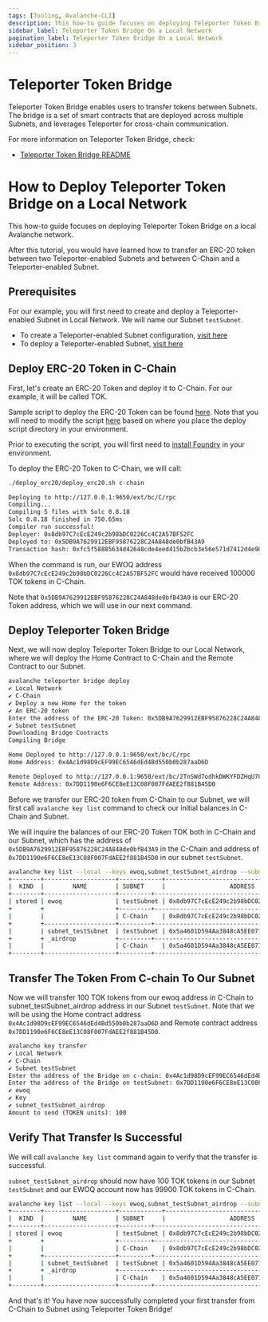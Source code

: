 ```yaml
---
tags: [Tooling, Avalanche-CLI]
description: This how-to guide focuses on deploying Teleporter Token Bridge to a local Avalanche network.
sidebar_label: Teleporter Token Bridge On a Local Network
pagination_label: Teleporter Token Bridge On a Local Network
sidebar_position: 3
---
```

# Teleporter Token Bridge

Teleporter Token Bridge enables users to transfer tokens between Subnets. The bridge is a set of 
smart contracts that are deployed across multiple Subnets, and leverages Teleporter for cross-chain 
communication.

For more information on Teleporter Token Bridge, check:

- [Teleporter Token Bridge README](https://github.com/ava-labs/teleporter-token-bridge)

# How to Deploy Teleporter Token Bridge on a Local Network

This how-to guide focuses on deploying Teleporter Token Bridge on a local Avalanche network.

After this tutorial, you would have learned how to transfer an ERC-20 token between two 
Teleporter-enabled Subnets and between C-Chain and a Teleporter-enabled Subnet.

## Prerequisites

For our example, you will first need to create and deploy a Teleporter-enabled Subnet in Local
Network. We will name our Subnet `testSubnet`.

- To create a Teleporter-enabled Subnet configuration, [visit here](/tooling/cli-cross-chain/teleporter-on-local-networks.md#create-subnet-configurations)
- To deploy a Teleporter-enabled Subnet, [visit here](/tooling/cli-cross-chain/teleporter-on-local-networks.md#deploy-the-subnets-to-local-network)

## Deploy ERC-20 Token in C-Chain

First, let's create an ERC-20 Token and deploy it to C-Chain. For our example, it will be called 
TOK. 

Sample script to deploy the ERC-20 Token can be found [here](https://github.com/ava-labs/avalanche-cli/tree/add-deploy-script/deploy_erc20). 
Note that you will need to modify the script [here](https://github.com/ava-labs/avalanche-cli/blob/add-deploy-script/deploy_erc20/deploy_erc20.sh#L17)
based on where you place the deploy script directory in your environment.

Prior to executing the script, you will first need to [install Foundry](https://book.getfoundry.sh/getting-started/installation) 
in your environment.

To deploy the ERC-20 Token to C-Chain, we will call: 

```bash
./deploy_erc20/deploy_erc20.sh c-chain

Deploying to http://127.0.0.1:9650/ext/bc/C/rpc
Compiling...
Compiling 5 files with Solc 0.8.18
Solc 0.8.18 finished in 750.65ms
Compiler run successful!
Deployer: 0x8db97C7cEcE249c2b98bDC0226Cc4C2A57BF52FC
Deployed to: 0x5DB9A7629912EBF95876228C24A848de0bfB43A9
Transaction hash: 0xfc5f58885634d42648cde4eed415b2bcb3e56e571d7412d4e98e03ed3e155b7c
```

When the command is run, our EWOQ address `0x8db97C7cEcE249c2b98bDC0226Cc4C2A57BF52FC` would have 
received 100000 TOK tokens in C-Chain. 

Note that `0x5DB9A7629912EBF95876228C24A848de0bfB43A9` is our ERC-20 Token address, which we will 
use in our next command.

## Deploy Teleporter Token Bridge 

Next, we will now deploy Teleporter Token Bridge to our Local Network, where we will deploy
the Home Contract to C-Chain and the Remote Contract to our Subnet.

```bash
avalanche teleporter bridge deploy 
✔ Local Network
✔ C-Chain
✔ Deploy a new Home for the token
✔ An ERC-20 token
Enter the address of the ERC-20 Token: 0x5DB9A7629912EBF95876228C24A848de0bfB43A9
✔ Subnet testSubnet
Downloading Bridge Contracts
Compiling Bridge

Home Deployed to http://127.0.0.1:9650/ext/bc/C/rpc
Home Address: 0x4Ac1d98D9cEF99EC6546dEd4Bd550b0b287aaD6D

Remote Deployed to http://127.0.0.1:9650/ext/bc/2TnSWd7odhkDWKYFDZHqU7CvtY8G6m46gWxUnhJRNYu4bznrrc/rpc
Remote Address: 0x7DD1190e6F6CE8eE13C08F007FdAEE2f881B45D0
```

Before we transfer our ERC-20 token from C-Chain to our Subnet, we will first call `avalanche key
list` command to check our initial balances in C-Chain and Subnet. 

We will inquire the balances of our ERC-20 Token TOK both in C-Chain and our Subnet, which has the 
address of `0x5DB9A7629912EBF95876228C24A848de0bfB43A9` in the C-Chain and address of
`0x7DD1190e6F6CE8eE13C08F007FdAEE2f881B45D0` in our subnet `testSubnet`.

```bash
avalanche key list --local --keys ewoq,subnet_testSubnet_airdrop --subnets c,testSubnet --tokens 0x5DB9A7629912EBF95876228C24A848de0bfB43A9,0x7DD1190e6F6CE8eE13C08F007FdAEE2f881B45D0
+--------+--------------------+------------+--------------------------------------------+---------------+-----------------+---------------+
|  KIND  |        NAME        | SUBNET     |                  ADDRESS                   |     TOKEN     |     BALANCE     |    NETWORK    |
+--------+--------------------+---------+--------------------------------------------+---------------+-----------------+---------------+
| stored | ewoq               | testSubnet | 0x8db97C7cEcE249c2b98bDC0226Cc4C2A57BF52FC | TOK (0x7DD1.) |               0 | Local Network |
+        +                    +---------+--------------------------------------------+---------------+-----------------+---------------+
|        |                    | C-Chain    | 0x8db97C7cEcE249c2b98bDC0226Cc4C2A57BF52FC | TOK (0x5DB9.) | 100000.000000000| Local Network |
+        +--------------------+---------+--------------------------------------------+---------------+-----------------+---------------+
|        | subnet_testSubnet  | testSubnet | 0x5a4601D594Aa3848cA5EE0770b7883d3DBC666f6 | TOK (0x7DD1.) |               0 | Local Network |
+        + _airdrop           +---------+--------------------------------------------+---------------+-----------------+---------------+
|        |                    | C-Chain    | 0x5a4601D594Aa3848cA5EE0770b7883d3DBC666f6 | TOK (0x5DB9.) |               0 | Local Network |
+--------+--------------------+---------+--------------------------------------------+---------------+-----------------+---------------+
```

## Transfer The Token From C-chain To Our Subnet

Now we will transfer 100 TOK tokens from our ewoq address in C-Chain to subnet_testSubnet_airdrop
address in our Subnet `testSubnet`. Note that we will be using the Home contract address `0x4Ac1d98D9cEF99EC6546dEd4Bd550b0b287aaD6D`
and Remote contract address `0x7DD1190e6F6CE8eE13C08F007FdAEE2f881B45D0`.

```bash
avalanche key transfer
✔ Local Network
✔ C-Chain
✔ Subnet testSubnet
Enter the address of the Bridge on c-chain: 0x4Ac1d98D9cEF99EC6546dEd4Bd550b0b287aaD6D
Enter the address of the Bridge on testSubnet: 0x7DD1190e6F6CE8eE13C08F007FdAEE2f881B45D0
✔ ewoq
✔ Key
✔ subnet_testSubnet_airdrop
Amount to send (TOKEN units): 100
```

## Verify That Transfer Is Successful

We will call `avalanche key list` command again to verify that the transfer is successful.

`subnet_testSubnet_airdrop` should now have 100 TOK tokens in our Subnet `testSubnet` and our EWOQ
account now has 99900 TOK tokens in C-Chain.

```bash
avalanche key list --local --keys ewoq,subnet_testSubnet_airdrop --subnets c,testSubnet --tokens 0x5DB9A7629912EBF95876228C24A848de0bfB43A9,0x7DD1190e6F6CE8eE13C08F007FdAEE2f881B45D0
+--------+--------------------+------------+--------------------------------------------+---------------+-----------------+---------------+
|  KIND  |        NAME        | SUBNET     |                  ADDRESS                   |     TOKEN     |     BALANCE     |    NETWORK    |
+--------+--------------------+---------+--------------------------------------------+---------------+-----------------+---------------+
| stored | ewoq               | testSubnet | 0x8db97C7cEcE249c2b98bDC0226Cc4C2A57BF52FC | TOK (0x7DD1.) |               0 | Local Network |
+        +                    +---------+--------------------------------------------+---------------+-----------------+---------------+
|        |                    | C-Chain    | 0x8db97C7cEcE249c2b98bDC0226Cc4C2A57BF52FC | TOK (0x5DB9.) | 99900.000000000 | Local Network |
+        +--------------------+---------+--------------------------------------------+---------------+-----------------+---------------+
|        | subnet_testSubnet  | testSubnet | 0x5a4601D594Aa3848cA5EE0770b7883d3DBC666f6 | TOK (0x7DD1.) |   100.000000000 | Local Network |
+        + _airdrop           +---------+--------------------------------------------+---------------+-----------------+---------------+
|        |                    | C-Chain    | 0x5a4601D594Aa3848cA5EE0770b7883d3DBC666f6 | TOK (0x5DB9.) |               0 | Local Network |
+--------+--------------------+---------+--------------------------------------------+---------------+-----------------+---------------+
```

And that's it! You have now successfully completed your first transfer from C-Chain to Subnet 
using Teleporter Token Bridge!